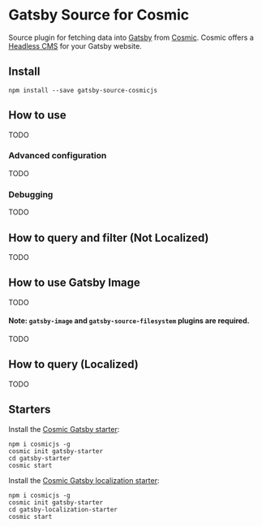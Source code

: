 # Gatsby Source for Cosmic

Source plugin for fetching data into [Gatsby](https://www.gatsbyjs.org) from [Cosmic](https://cosmicjs.com). Cosmic offers a [Headless CMS](https://cosmicjs.com/headless-cms) for your Gatsby website.

## Install

```
npm install --save gatsby-source-cosmicjs
```

## How to use
TODO

### Advanced configuration
TODO

### Debugging
TODO

## How to query and filter (Not Localized)

TODO

## How to use Gatsby Image

TODO

#### Note: `gatsby-image` and `gatsby-source-filesystem` plugins are required. 

TODO

## How to query (Localized)

TODO

## Starters
Install the [Cosmic Gatsby starter](https://github.com/cosmicjs/gatsby-starter):
```
npm i cosmicjs -g
cosmic init gatsby-starter
cd gatsby-starter
cosmic start
```

Install the [Cosmic Gatsby localization starter](https://github.com/cosmicjs/gatsby-localization-starter):
```
npm i cosmicjs -g
cosmic init gatsby-starter
cd gatsby-localization-starter
cosmic start
```
